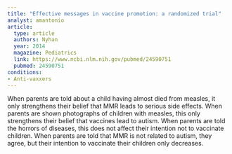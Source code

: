 ```yaml
---
title: "Effective messages in vaccine promotion: a randomized trial"
analyst: amantonio
article:
  type: article
  authors: Nyhan
  year: 2014
  magazine: Pediatrics
  link: https://www.ncbi.nlm.nih.gov/pubmed/24590751
  pubmed: 24590751
conditions:
- Anti-vaxxers
---
```


When parents are told about a child having almost died from measles, it only strengthens their belief that MMR leads to serious side effects.
When parents are shown photographs of children with measles, this only strengthens their belief that vaccines lead to autism.
When parents are told the horrors of diseases, this does not affect their intention not to vaccinate children.
When parents are told that MMR is not related to autism, they agree, but their intention to vaccinate their children only decreases.
